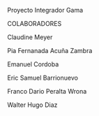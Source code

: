 Proyecto Integrador Gama

COLABORADORES

Claudine Meyer 

Pia Fernanada Acuña Zambra

Emanuel Cordoba

Eric Samuel Barrionuevo

Franco Dario Peralta Wrona

Walter Hugo Diaz

